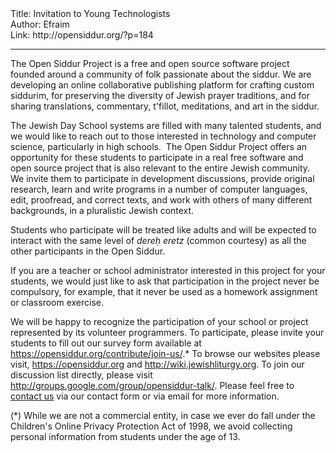 <html>
<head></head>
<body>
Title: Invitation to Young Technologists<br />
Author: Efraim<br />
Link: http://opensiddur.org/?p=184
<p />
<hr />

The Open Siddur Project is a free and open source software project founded around a community of folk passionate about the siddur. We are developing an online collaborative publishing platform for crafting custom siddurim, for preserving the diversity of Jewish prayer traditions, and for sharing translations, commentary, t'fillot, meditations, and art in the siddur.

The Jewish Day School systems are filled with many talented students, and we would like to reach out to those interested in technology and computer science, particularly in high schools.  The Open Siddur Project offers an opportunity for these students to participate in a real free software and open source project that is also relevant to the entire Jewish community. We invite them to participate in development discussions, provide original research, learn and write programs in a number of computer languages, edit, proofread, and correct texts, and work with others of many different backgrounds, in a pluralistic Jewish context.

<div>Students who participate will be treated like adults and will be expected to interact with the same level of <em>dereḥ</em><em> eretz </em>(common courtesy) as all the other participants in the Open Siddur.

If you are a teacher or school administrator interested in this project for your students, we would just like to ask that participation in the project never be compulsory, for example, that it never be used as a homework assignment or classroom exercise.</div>

We will be happy to recognize the participation of your school or project represented by its volunteer programmers. To participate, please invite your students to fill out our survey form available at <a href="../join-us/">https://opensiddur.org/contribute/join-us/</a>.* To browse our websites please visit, <a href="../">https://opensiddur.org</a> and <a href="https://github.com/opensiddur/">http://wiki.jewishliturgy.org</a>. To join our discussion list directly, please visit <a href="http://groups.google.com/group/opensiddur-talk/">http://groups.google.com/group/opensiddur-talk/</a>. Please feel free to <a href="https://opensiddur.org/contact/" target="_self">contact us</a> via our contact form or via email for more information.

(*) While we are not a commercial entity, in case we ever do fall under the Children's Online Privacy Protection Act of 1998, we avoid collecting personal information from students under the age of 13.
</body>
</html>